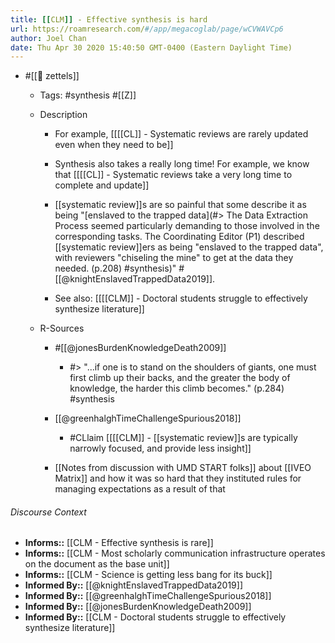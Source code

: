 ```yaml
---
title: [[CLM]] - Effective synthesis is hard
url: https://roamresearch.com/#/app/megacoglab/page/wCVWAVCp6
author: Joel Chan
date: Thu Apr 30 2020 15:40:50 GMT-0400 (Eastern Daylight Time)
---
```


- #[[🌲 zettels]]

    - Tags: #synthesis #[[Z]]

    - Description

        - For example, [[[[CL]] - Systematic reviews are rarely updated even when they need to be]]

        - Synthesis also takes a really long time! For example, we know that [[[[CL]] - Systematic reviews take a very long time to complete and update]]

        - [[systematic review]]s are so painful that some describe it as being "[enslaved to the trapped data](#> The Data Extraction Process seemed particularly demanding to those involved in the corresponding tasks. The Coordinating Editor (P1) described [[systematic review]]ers as being "enslaved to the trapped data", with reviewers "chiseling the mine" to get at the data they needed. (p.208) #synthesis)" #[[@knightEnslavedTrappedData2019]].

        - See also: [[[[CLM]] - Doctoral students struggle to effectively synthesize literature]]

    - R-Sources

        - #[[@jonesBurdenKnowledgeDeath2009]]

            - #> "...if one is to stand on the shoulders of giants, one must first climb up their backs, and the greater the body of knowledge, the harder this climb becomes."  (p.284) #synthesis

        - [[@greenhalghTimeChallengeSpurious2018]]

            - #CLlaim [[[[CLM]] - [[systematic review]]s are typically narrowly focused, and provide less insight]]

        - [[Notes from discussion with UMD START folks]] about [[IVEO Matrix]] and how it was so hard that they instituted rules for managing expectations as a result of that

###### Discourse Context

- **Informs::** [[CLM - Effective synthesis is rare]]
- **Informs::** [[CLM - Most scholarly communication infrastructure operates on the document as the base unit]]
- **Informs::** [[CLM - Science is getting less bang for its buck]]
- **Informed By::** [[@knightEnslavedTrappedData2019]]
- **Informed By::** [[@greenhalghTimeChallengeSpurious2018]]
- **Informed By::** [[@jonesBurdenKnowledgeDeath2009]]
- **Informed By::** [[CLM - Doctoral students struggle to effectively synthesize literature]]
